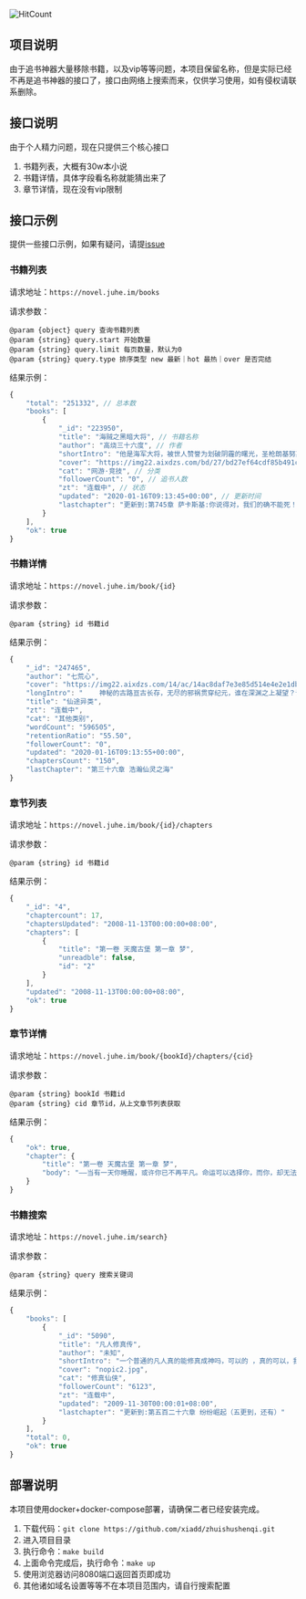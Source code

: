 ![HitCount](https://github.com/xiadd/zhuishushenqi/workflows/Node.js%20CI/badge.svg)

## 项目说明

由于追书神器大量移除书籍，以及vip等等问题，本项目保留名称，但是实际已经不再是追书神器的接口了，接口由网络上搜索而来，仅供学习使用，如有侵权请联系删除。

## 接口说明

由于个人精力问题，现在只提供三个核心接口

1. 书籍列表，大概有30w本小说
2. 书籍详情，具体字段看名称就能猜出来了
3. 章节详情，现在没有vip限制

## 接口示例

提供一些接口示例，如果有疑问，请提[issue](https://github.com/xiadd/zhuishushenqi/issues?q=is%3Aissue+is%3Aopen+sort%3Aupdated-desc)

### 书籍列表

请求地址：`https://novel.juhe.im/books`

请求参数：

```
@param {object} query 查询书籍列表
@param {string} query.start 开始数量
@param {string} query.limit 每页数量，默认为0
@param {string} query.type 排序类型 new 最新｜hot 最热｜over 是否完结
```

结果示例：

```js
{
    "total": "251332", // 总本数
    "books": [
        {
            "_id": "223950",
            "title": "海贼之黑暗大将", // 书籍名称
            "author": "高烧三十六度", // 作者
            "shortIntro": "他是海军大将，被世人赞誉为划破阴霾的曙光，圣枪朗基努斯。他是地下王者，被世人恐惧为终结时代的黑暗，魔", // 简介
            "cover": "https://img22.aixdzs.com/bd/27/bd27ef64cdf85b491ca907ec189e0fea.jpg", // 封面
            "cat": "网游·竞技", // 分类
            "followerCount": "0", // 追书人数
            "zt": "连载中", // 状态
            "updated": "2020-01-16T09:13:45+00:00", // 更新时间
            "lastchapter": "更新到:第745章 萨卡斯基:你说得对，我们的确不能死！" // 最新章节
        }
    ],
    "ok": true
}
```

### 书籍详情

请求地址：`https://novel.juhe.im/book/{id}`

请求参数：

```
@param {string} id 书籍id
```

结果示例：

```js
{
    "_id": "247465",
    "author": "七荒心",
    "cover": "https://img22.aixdzs.com/14/ac/14ac8daf7e3e85d514e4e2e1dbba5cd7.jpg",
    "longIntro": "    神秘的古路亘古长存，无尽的邪祸贯穿纪元，谁在深渊之上凝望？谁在仙途闯荡？谁又能看穿雾霭背后的真相？\r\n\r\n\r\n——仙瞳\r\n\r\n\r\n",
    "title": "仙途异类",
    "zt": "连载中",
    "cat": "其他类别",
    "wordCount": "596505",
    "retentionRatio": "55.50",
    "followerCount": "0",
    "updated": "2020-01-16T09:13:55+00:00",
    "chaptersCount": "150",
    "lastChapter": "第三十六章 浩瀚仙灵之海"
}
```

### 章节列表

请求地址：`https://novel.juhe.im/book/{id}/chapters`

请求参数：

```
@param {string} id 书籍id
```

结果示例：

```js
{
    "_id": "4",
    "chaptercount": 17,
    "chaptersUpdated": "2008-11-13T00:00:00+08:00",
    "chapters": [
        {
            "title": "第一卷 天魔古堡 第一章 梦",
            "unreadble": false,
            "id": "2"
        }
    ],
    "updated": "2008-11-13T00:00:00+08:00",
    "ok": true
}
```

### 章节详情

请求地址：`https://novel.juhe.im/book/{bookId}/chapters/{cid}`

请求参数：

```
@param {string} bookId 书籍id
@param {string} cid 章节id，从上文章节列表获取
```

结果示例：

```js
{
    "ok": true,
    "chapter": {
        "title": "第一卷 天魔古堡 第一章 梦",
        "body": "——当有一天你睡醒，或许你已不再平凡。命运可以选择你，而你，却无法选择命运！\n　　最近一直做着一个梦，每天晚上都重复着，我梦到童年居住的乡下那个小土坡，土坡上坐着儿时的我，穿着身着水蓝连衣裙，我微笑着看着即将落幕的夕阳，露出两个深深的酒窝。\n　　“筱翎，快下来，我们吃饭了。”\n　　“哦！我马上下来了。”\n　　“奶奶，你总在念叨的东西是什么意思啊？”我牵着奶奶的手，笑着问道。\n　　奶奶笑笑说：\n　　“你不需要懂，孩子，你将会是我们家的英雄！”\n　　“我能成英雄吗？”我笑的美滋滋，甜甜的露出两颗小虎牙。\n　　“是啊！我的筱翎是最棒的！”奶奶开心的抱过我，笑着露出深深的皱纹。我笑的更开心了！\n　　但很快的，奶奶便用一种惊恐的眼神看着我，用颤抖的声音对我说：“天魔古堡，去天魔古堡，救人，只有你可以……”我还来不及喊一声，却见奶奶已七窍流血，化为一滩血水消失了，接着是一串铃声和一阵清脆的笑声，不管我怎么找，都找不到笑声的主人。我每天都会在同一个时间点醒来，然后再也睡不着，4：44：44这个时间意味着什么？4=死？！\n　　我从小就和奶奶一起生活，直到8岁才被父母接回城里。奶奶的职业是被禁止的，用乡下话说她是个神婆，总帮人算命，降妖，奶奶算命出奇的准，几乎没出现过错误，村民们也都十分的敬重她。在那片绚烂的夕阳下，我牵着奶奶的手，笑着问道：\n　　“奶奶，你总在念叨的东西是什么意思啊？”\n　　她总会笑笑说：\n　　“你不需要懂，孩子，你将会是我们家的英雄！”\n　　“我能成英雄吗？”那时候我认为英雄是这个世上对人最好的赞美，我笑的美滋滋，甜甜的露出两颗小虎牙。\n　　“是啊！我的筱翎是最棒的！”\n　　奶奶在第二天便早上便死了，当她全身冰凉的躺在床上时，我8岁的世界全然坍塌。\n　　“筱翎，我们回家了。”\n　　帮奶奶办完丧事后的第二天，我的母亲——那个将我抛弃8年之久的女人对我说道。我点头，因为奶奶曾经和我说过，一旦她死了，就让我和父母回城。我不可能不听奶奶的话，她是我生命中的一切——至少到目前是！\n　　现在奶奶过世已有10年之久了，我居然在梦中又见到奶奶，同样的场景，同样的话，只是多了那个陌生的笑，我的生命中会发生什么事？\n　　我迷茫。\n　　"
    }
}
```

### 书籍搜索

请求地址：`https://novel.juhe.im/search}`

请求参数：

```
@param {string} query 搜索关键词
```

结果示例：

```js
{
    "books": [
        {
            "_id": "5090",
            "title": "凡人修真传",
            "author": "未知",
            "shortIntro": "一个普通的凡人真的能修真成神吗，可以的 ，真的可以，我们缺少的只是一个机缘，给我们一个机会，我们同样",
            "cover": "nopic2.jpg",
            "cat": "修真仙侠",
            "followerCount": "6123",
            "zt": "连载中",
            "updated": "2009-11-30T00:00:01+08:00",
            "lastchapter": "更新到:第五百二十六章 纷纷崛起（五更到，还有）"
        }
    ],
    "total": 0,
    "ok": true
}
```

## 部署说明

本项目使用docker+docker-compose部署，请确保二者已经安装完成。

1. 下载代码：`git clone https://github.com/xiadd/zhuishushenqi.git`
2. 进入项目目录
3. 执行命令：`make build`
4. 上面命令完成后，执行命令：`make up`
5. 使用浏览器访问8080端口返回首页即成功
6. 其他诸如域名设置等等不在本项目范围内，请自行搜索配置
